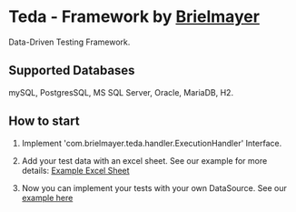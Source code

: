 # Teda - Framework by [Brielmayer](https://www.brielmayer.com/)

Data-Driven Testing Framework.

## Supported Databases

mySQL, PostgresSQL, MS SQL Server, Oracle, MariaDB, H2.

## How to start

1. Implement 'com.brielmayer.teda.handler.ExecutionHandler' Interface.

2. Add your test data with an excel sheet. See our example for more
   details: [Example Excel Sheet](/src/test/resources/teda/LOAD_TEST.xlsx)

3. Now you can implement your tests with your own DataSource. See
   our [example here](/src/test/java/com/brielmayer/teda/suite/PostgresSuiteTest.java)
